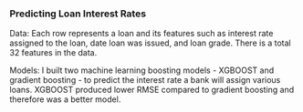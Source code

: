 ### Predicting Loan Interest Rates

Data:
Each row represents a loan and its features such as interest rate assigned to the loan, date loan was issued, and loan grade. There is a total 32 features in the data. 

Models:
I built two machine learning boosting models -  XGBOOST and gradient boosting - to predict the interest rate a bank will assign various loans. 
XGBOOST produced lower RMSE compared to gradient boosting and therefore was a better model.
